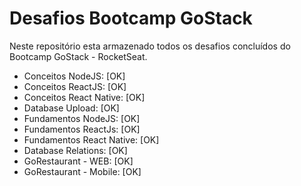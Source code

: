 # Desafios Bootcamp GoStack
Neste repositório esta armazenado todos os desafios concluídos do Bootcamp GoStack - RocketSeat.

* Conceitos NodeJS: [OK]
* Conceitos ReactJS: [OK]
* Conceitos React Native: [OK]
* Database Upload: [OK]
* Fundamentos NodeJS: [OK]
* Fundamentos ReactJs: [OK]
* Fundamentos React Native: [OK]
* Database Relations: [OK]
* GoRestaurant - WEB: [OK]
* GoRestaurant - Mobile: [OK]
